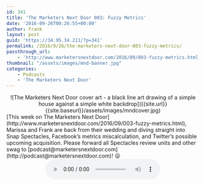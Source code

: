 ```yaml
---
id: 341
title: 'The Marketers Next Door 003: Fuzzy Metrics'
date: '2016-09-26T00:26:55+00:00'
author: Frank
layout: post
guid: 'https://34.95.34.211/?p=341'
permalink: /2016/9/26/the-marketers-next-door-003-fuzzy-metrics/
passthrough_url:
    - 'http://www.marketersnextdoor.com/2016/09/003-fuzzy-metrics.html'
thumbnail: "/assets/images/mnd-banner.jpg"
categories:
    - Podcasts
    - 'The Marketers Next Door'
---
```

<div markdown="1" style="text-align: center;">
![The Marketers Next Door cover art - a black line art drawing of a simple house against a simple white backdrop]({{site.url}}{{site.baseurl}}/assets/images/mndcover.jpg)
</div>
[This week on The Marketers Next Door](http://www.marketersnextdoor.com/2016/09/003-fuzzy-metrics.html), Marissa and Frank are back from their wedding and diving straight into Snap Spectacles, Facebook’s metrics miscalculation, and Twitter’s possible upcoming acquisition. Please forward all Spectacles review units and other swag to [podcast@marketersnextdoor.com](http://podcast@marketersnextdoor.com)! 😜

<div markdown="1" style="text-align: center;">
<audio controls>
  <source src="http://dts.podtrac.com/redirect.mp3/archive.org/download/MND003_201609/MND003.mp3" type="audio/mpeg">
  Your browser does not support the audio element.
</audio>
</div>